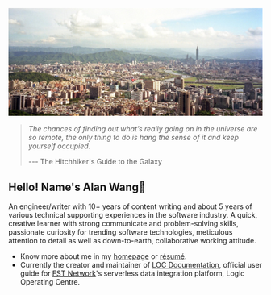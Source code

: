 
![profile](profile.jpg)

> *The chances of finding out what’s really going on in the universe are so remote, the only thing to do is hang the sense of it and keep yourself occupied.*
> 
> --- The Hitchhiker's Guide to the Galaxy

## Hello! Name's Alan Wang👋

An engineer/writer with 10+ years of content writing and about 5 years of various technical supporting experiences in the software industry. A quick, creative learner with strong communicate and problem-solving skills, passionate curiosity for trending software technologies, meticulous attention to detail as well as down-to-earth, collaborative working attitude.

* Know more about me in my [homepage](https://alankrantas.github.io/) or [résumé](https://www.cakeresume.com/krantas).
* Currently the creator and maintainer of [LOC Documentation](https://documentation.loc.fst.network/), official user guide for [FST Network](https://www.fst.network/)'s serverless data integration platform, Logic Operating Centre.
